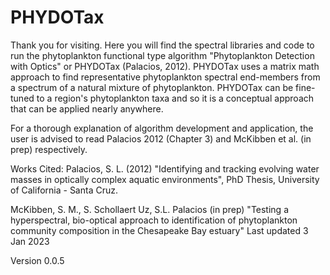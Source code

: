 # PHYDOTax
Thank you for visiting. Here you will find the spectral libraries and code to run the phytoplankton functional type algorithm "Phytoplankton Detection with Optics" or PHYDOTax (Palacios, 2012). PHYDOTax uses a matrix math approach to find representative phytoplankton spectral end-members from a spectrum of a natural mixture of phytoplankton. PHYDOTax can be fine-tuned to a region's phytoplankton taxa and so it is a conceptual approach that can be applied nearly anywhere.

For a thorough explanation of algorithm development and application, the user is advised to read Palacios 2012 (Chapter 3) and McKibben et al. (in prep) respectively.


Works Cited: 
Palacios, S. L. (2012) "Identifying and tracking evolving water masses in optically complex aquatic environments", PhD Thesis, University of California - Santa Cruz.

McKibben, S. M., S. Schollaert Uz, S.L. Palacios (in prep) "Testing a hyperspectral, bio-optical approach to identification of phytoplankton community composition in the Chesapeake Bay estuary"
Last updated 3 Jan 2023

Version 0.0.5
